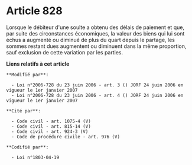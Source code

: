 # Article 828

Lorsque le débiteur d'une soulte a obtenu des délais de paiement et que, par suite des circonstances économiques, la valeur
des biens qui lui sont échus a augmenté ou diminué de plus du quart depuis le partage, les sommes restant dues augmentent ou
diminuent dans la même proportion, sauf exclusion de cette variation par les parties.

**Liens relatifs à cet article**

	**Modifié par**:

	  - Loi n°2006-728 du 23 juin 2006 - art. 3 () JORF 24 juin 2006 en vigueur le 1er janvier 2007
	  - Loi n°2006-728 du 23 juin 2006 - art. 4 () JORF 24 juin 2006 en vigueur le 1er janvier 2007

	**Cité par**:

	  - Code civil - art. 1075-4 (V)
	  - Code civil - art. 815-14 (V)
	  - Code civil - art. 924-3 (V)
	  - Code de procédure civile - art. 976 (V)

	**Codifié par**:

	  - Loi n°1803-04-19
